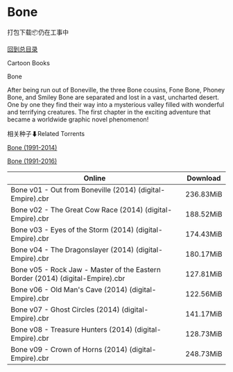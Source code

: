 # Bone

打包下载📦仍在工事中

[回到总目录](/Catalogs.md)

Cartoon Books

Bone

After being run out of Boneville, the three Bone cousins, Fone Bone, Phoney Bone, and Smiley Bone are separated and lost in a vast, uncharted desert. One by one they find their way into a mysterious valley filled with wonderful and terrifying creatures. The first chapter in the exciting adventure that became a worldwide graphic novel phenomenon!





相关种子⬇Related Torrents

[Bone (1991-2014)](https://github.com/alicewish/markdown/blob/master/torrent/Bone--1991-2014.md)

[Bone (1991-2016)](https://github.com/alicewish/markdown/blob/master/torrent/Bone--1991-2016.md)

Online | Download
--- | ---
Bone v01 - Out from Boneville (2014) (digital-Empire).cbr | 236.83MiB
Bone v02 - The Great Cow Race (2014) (digital-Empire).cbr | 188.52MiB
Bone v03 - Eyes of the Storm (2014) (digital-Empire).cbr | 174.43MiB
Bone v04 - The Dragonslayer (2014) (digital-Empire).cbr | 180.17MiB
Bone v05 - Rock Jaw - Master of the Eastern Border (2014) (digital-Empire).cbr | 127.81MiB
Bone v06 - Old Man's Cave (2014) (digital-Empire).cbr | 122.56MiB
Bone v07 - Ghost Circles (2014) (digital-Empire).cbr | 141.17MiB
Bone v08 - Treasure Hunters (2014) (digital-Empire).cbr | 128.73MiB
Bone v09 - Crown of Horns (2014) (digital-Empire).cbr | 248.73MiB